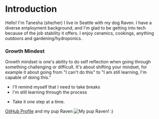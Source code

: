 # Introduction
Hello! I'm Tanesha (she/her) I live in Seattle with my dog Raven. I have a diverse employment background, and I'm glad to be getting into tech because of the job stability it offers. I enjoy ceramics, cookings, anything outdoors and gardening/hydroponics.


### Growth Mindest
Growth mindset is one's ability to do self reflection when going through something challenging or difficult. It's about shifting your mindset, for example it about going from "I can't do this" to "I am still learning, I'm capable of doing this." 


- I'll remind myself that I need to take breaks
- I'm still learning through the process
* Take it one step at a time.


[GitHub Profile](https://github.com/taneshaa) and my pup Raven ![My pup Raven! :)](https://i.ibb.co/tYK2x28/C171-CD26-15-AE-4-CB6-96-F9-21382-ADF6-A12-1-201-a.jpg)

